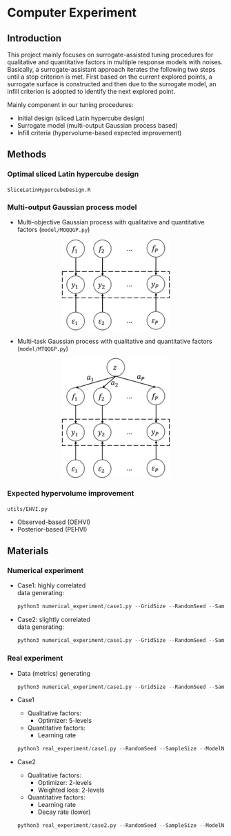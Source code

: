 # Computer Experiment

## Introduction
This project mainly focuses on surrogate-assisted tuning procedures for qualitative and quantitative factors in multiple response models with noises. Basically, a surrogate-assistant approach iterates the following two steps until a stop criterion is met. First based on the current explored points, a surrogate surface is constructed and then due to the surrogate model, an infill criterion is adopted to identify the next explored point.

Mainly component in our tuning procedures:
- Initial design (sliced Latin hypercube design)
- Surrogate model (multi-output Gaussian process based)
- Infill criteria (hypervolume-based expected improvement)

## Methods
### Optimal sliced Latin hypercube design
`SliceLatinHypercubeDesign.R`
### Multi-output Gaussian process model
- Multi-objective Gaussian process with qualitative and quantitative factors (`model/MOQQGP.py`)

<p align="center">
  <img src="model_fig/moqqgp_structure.png" width="250">
</p>

- Multi-task Gaussian process with qualitative and quantitative factors (`model/MTQQGP.py`)

<p align="center">
  <img src="model_fig/mtqqgp_structure.png" width="250">
</p>

### Expected hypervolume improvement
`utils/EHVI.py`
- Observed-based (OEHVI)
- Posterior-based (PEHVI)

## Materials
### Numerical experiment

- Case1: highly correlated\
    data generating:
    ```r
    python3 numerical_experiment/case1.py --GridSize --RandomSeed --SampleSize --ModelName --NoiseSigma --PosteriorPateto
    ```
- Case2: slightly correlated\
    data generating:
    ```r
    python3 numerical_experiment/case1.py --GridSize --RandomSeed --SampleSize --ModelName --NoiseSigma --PosteriorPateto
    ```

### Real experiment

- Data (metrics) generating
    ```r
    python3 numerical_experiment/case1.py --GridSize --RandomSeed --SampleSize --ModelName --NoiseSigma --PosteriorPateto
    ```

- Case1
    - Qualitative factors:
        - Optimizer: 5-levels
    - Quantitative factors:
        - Learning rate
    ```r
    python3 real_experiment/case1.py --RandomSeed --SampleSize --ModelName --NoiseSigma --PosteriorPateto
    ```

- Case2
    - Qualitative factors:
        - Optimizer: 2-levels
        - Weighted loss: 2-levels
    - Quantitative factors:
        - Learning rate
        - Decay rate (lower)
    ```r
    python3 real_experiment/case2.py --RandomSeed --SampleSize --ModelName --NoiseSigma --PosteriorPateto
    ```
